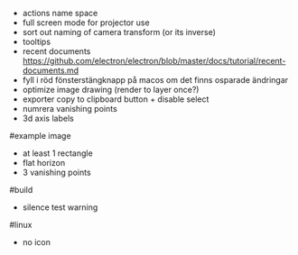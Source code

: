* actions name space
* full screen mode for projector use
* sort out naming of camera transform (or its inverse)
* tooltips
* recent documents https://github.com/electron/electron/blob/master/docs/tutorial/recent-documents.md
* fyll i röd fönsterstängknapp på macos om det finns osparade ändringar
* optimize image drawing (render to layer once?)
* exporter copy to clipboard button + disable select
* numrera vanishing points
* 3d axis labels

#example image

* at least 1 rectangle
* flat horizon
* 3 vanishing points

#build
* silence test warning

#linux
* no icon